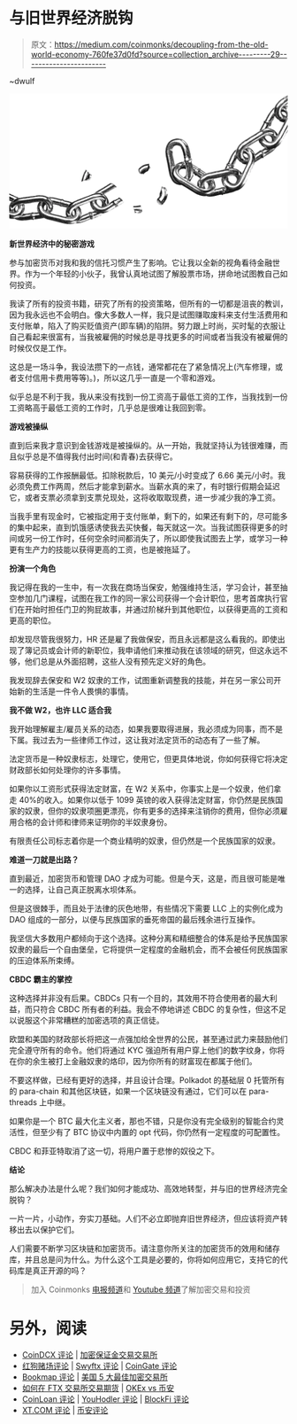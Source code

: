# 与旧世界经济脱钩

> 原文：<https://medium.com/coinmonks/decoupling-from-the-old-world-economy-760fe37d0fd?source=collection_archive---------29----------------------->

~dwulf

![](img/c0ac511703b6b578b935e22a08a426bf.png)

**新世界经济中的秘密游戏**

参与加密货币对我和我的信托习惯产生了影响。它让我以全新的视角看待金融世界。作为一个年轻的小伙子，我曾认真地试图了解股票市场，拼命地试图教自己如何投资。

我读了所有的投资书籍，研究了所有的投资策略，但所有的一切都是沮丧的教训，因为我永远也不会明白。像大多数人一样，我只是试图赚取废料来支付生活费用和支付账单，陷入了购买贬值资产(即车辆)的陷阱。努力跟上时尚，买时髦的衣服让自己看起来很富有，当我被雇佣的时候总是寻找更多的时间或者当我没有被雇佣的时候仅仅是工作。

这总是一场斗争，我设法攒下的一点钱，通常都花在了紧急情况上(汽车修理，或者支付信用卡费用等等)。)，所以这几乎一直是一个零和游戏。

似乎总是不利于我，我从来没有找到一份工资高于最低工资的工作，当我找到一份工资略高于最低工资的工作时，几乎总是很难让我回到零。

**游戏被操纵**

直到后来我才意识到金钱游戏是被操纵的。从一开始，我就坚持认为钱很难赚，而且似乎总是不值得我付出时间(和青春)去获得它。

容易获得的工作报酬最低。扣除税款后，10 美元/小时变成了 6.66 美元/小时。我必须免费工作两周，然后才能拿到薪水。当薪水真的来了，有时银行假期会延迟它，或者支票必须拿到支票兑现处，这将收取取现费，进一步减少我的净工资。

当我手里有现金时，它被指定用于支付账单，剩下的，如果还有剩下的，尽可能多的集中起来，直到饥饿感诱使我去买快餐，每天就这一次。当我试图获得更多的时间或另一份工作时，任何空余时间都消失了，所以即使我试图去上学，或学习一种更有生产力的技能以获得更高的工资，也是被拖延了。

**扮演一个角色**

我记得在我的一生中，有一次我在商场当保安，勉强维持生活，学习会计，甚至抽空参加几门课程，试图在我工作的同一家公司获得一个会计职位，思考首席执行官们在开始时担任门卫的狗屁故事，并通过阶梯升到其他职位，以获得更高的工资和更高的职位。

却发现尽管我很努力，HR 还是雇了我做保安，而且永远都是这么看我的。即使出现了簿记员或会计师的新职位，我申请他们来推动我在该领域的研究，但这永远不够，他们总是从外面招聘，这些人没有预先定义好的角色。

我发现辞去保安和 W2 奴隶的工作，试图重新调整我的技能，并在另一家公司开始新的生活是一件令人畏惧的事情。

**我不做 W2，也许 LLC 适合我**

我开始理解雇主/雇员关系的动态，如果我要取得进展，我必须成为同事，而不是下属。我过去为一些律师工作过，这让我对法定货币的动态有了一些了解。

法定货币是一种奴隶标志，处理它，使用它，但更具体地说，你如何获得它将决定财政部长如何处理你的许多事情。

如果你以工资形式获得法定财富，在 W2 关系中，你事实上是一个奴隶，他们拿走 40%的收入。如果你以低于 1099 英镑的收入获得法定财富，你仍然是民族国家的奴隶，但你的奴隶项圈更漂亮，你有更多的选择来注销你的费用，但你必须雇用合格的会计师和律师来证明你的半奴隶身份。

有限责任公司标志着你是一个商业精明的奴隶，但仍然是一个民族国家的奴隶。

**难道一刀就是出路？**

直到最近，加密货币和管理 DAO 才成为可能。但是今天，这是，而且很可能是唯一的选择，让自己真正脱离水坝体系。

但是这很棘手，而且处于法律的灰色地带，有些情况下需要 LLC 上的实例化成为 DAO 组成的一部分，以便与民族国家的垂死帝国的最后残余进行互操作。

我坚信大多数用户都倾向于这个选择。这种分离和精细整合的体系是给予民族国家奴隶的最后一个自由堡垒，它将提供一定程度的金融机会，而不会被任何民族国家的压迫体系所束缚。

**CBDC 霸主的掌控**

这种选择并非没有后果。CBDCs 只有一个目的，其效用不符合使用者的最大利益，而只符合 CBDC 所有者的利益。我会不停地讲述 CBDC 的复杂性，但这不足以说服这个非常糟糕的加密选项的真正信徒。

欧盟和美国的财政部长将把这一点强加给全世界的公民，甚至通过武力来鼓励他们完全遵守所有的命令。他们将通过 KYC 强迫所有用户穿上他们的数字纹身，你将在你的余生被打上金融奴隶的烙印，因为你所有的财富现在都属于他们。

不要这样做，已经有更好的选择，并且设计合理。Polkadot 的基础层 0 托管所有的 para-chain 和其他区块链，如果一个区块链没有通过，它们可以在 para-threads 上中继。

如果你是一个 BTC 最大化主义者，那也不错，只是你没有完全级别的智能合约灵活性，但至少有了 BTC 协议中内置的 opt 代码，你仍然有一定程度的可配置性。

CBDC 和菲亚特取消了这一切，将用户置于悲惨的奴役之下。

**结论**

那么解决办法是什么呢？我们如何才能成功、高效地转型，并与旧的世界经济完全脱钩？

一片一片，小动作，夯实刀基础。人们不必立即抛弃旧世界经济，但应该将资产转移出去以保护它们。

人们需要不断学习区块链和加密货币。请注意你所关注的加密货币的效用和储存库，并且总是问为什么。为什么这个工具是必要的，你将如何应用它，支持它的代码库是真正开源的吗？

> 加入 Coinmonks [电报频道](https://t.me/coincodecap)和 [Youtube 频道](https://www.youtube.com/c/coinmonks/videos)了解加密交易和投资

# 另外，阅读

*   [CoinDCX 评论](/coinmonks/coindcx-review-8444db3621a2) | [加密保证金交易交易所](https://coincodecap.com/crypto-margin-trading-exchanges)
*   [红狗赌场评论](https://coincodecap.com/red-dog-casino-review) | [Swyftx 评论](https://coincodecap.com/swyftx-review) | [CoinGate 评论](https://coincodecap.com/coingate-review)
*   [Bookmap 评论](https://coincodecap.com/bookmap-review-2021-best-trading-software) | [美国 5 大最佳加密交易所](https://coincodecap.com/crypto-exchange-usa)
*   [如何在 FTX 交易所交易期货](https://coincodecap.com/ftx-futures-trading) | [OKEx vs 币安](https://coincodecap.com/okex-vs-binance)
*   [CoinLoan 评论](https://coincodecap.com/coinloan-review) | [YouHodler 评论](/coinmonks/youhodler-4-easy-ways-to-make-money-98969b9689f2) | [BlockFi 评论](https://coincodecap.com/blockfi-review)
*   [XT.COM 评论](https://coincodecap.com/profittradingapp-for-binance) | [币安评论](https://coincodecap.com/xt-com-review)